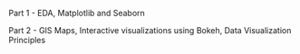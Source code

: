 Part 1 - EDA, Matplotlib and Seaborn

Part 2 - GIS Maps, Interactive visualizations using Bokeh, Data Visualization Principles
